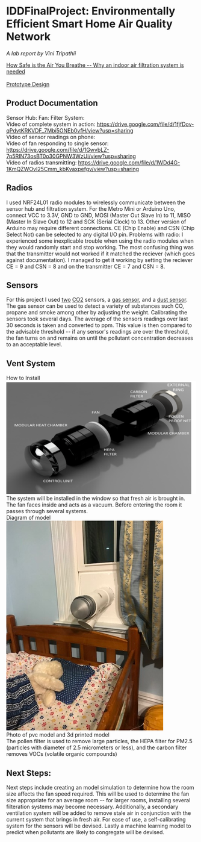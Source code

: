 # IDDFinalProject: Environmentally Efficient Smart Home Air Quality Network
*A lab report by Vini Tripathii*

[How Safe is the Air You Breathe -- Why an indoor air filtration system is needed](//https://github.com/ut33/IDDFinalProject/blob/master/Prototype%20Diagram%20UX.pdf) <br/>
<br/>
[Prototype Design](//https://github.com/ut33/IDDFinalProject/blob/master/Prototype%20Diagram%20UX.pdf)
## Product Documentation
Sensor Hub: <picture> 
Fan:
Filter System: <filters inside fan> <br/>
Video of complete system in action: https://drive.google.com/file/d/1fjfDov-qPdvtKRKVDF_7Mbi5ONEb0vfH/view?usp=sharing<br/>
Video of sensor readings on phone: <br/>
Video of fan responding to single sensor: https://drive.google.com/file/d/1GwvbLZ-7p5RIN73osBT0o30GPNW3WzUi/view?usp=sharing<br/>
Video of radios transmitting: https://drive.google.com/file/d/1WDd4G-1KmQZWOvI25Cmm_kbKvaxpefgv/view?usp=sharing<br/>

## Radios
I used NRF24L01 radio modules to wirelessly communicate between the sensor hub and filtration system. For the Metro Mini or Arduino Uno, connect VCC to 3.3V, GND to GND, MOSI (Master Out Slave In) to 11, MISO (Master In Slave Out) to 12 and SCK (Serial Clock) to 13. Other version of Arduino may require different connections. CE (Chip Enable) and CSN (Chip Select Not) can be selected to any digital I/O pin.
Problems with radio: I experienced some inexplicable trouble when using the radio modules when they would randomly start and stop working. The most confusing thing was that the transmitter would not worked if it matched the reciever (which goes against documentation). I managed to get it working by setting the reciever CE = 9 and CSN = 8 and on the transmitter CE = 7 and CSN = 8.<br/>

## Sensors
For this project I used [two](https://wiki.dfrobot.com/Gravity__Analog_Infrared_CO2_Sensor_For_Arduino_SKU__SEN0219) [CO2](https://wiki.dfrobot.com/CO2_Sensor_SKU_SEN0159) sensors, a [gas sensor](http://wiki.seeedstudio.com/Grove-Gas_Sensor-MQ2/), and a [dust sensor](http://wiki.seeedstudio.com/Grove-Dust_Sensor/). The gas sensor can be used to detect a variety of substances such CO, propane and smoke among other by adjusting the weight. Calibrating the sensors took several days.
The average of the sensors readings over last 30 seconds is taken and converted to ppm. This value is then compared to the advisable threshold -- if any sensor's readings are over the threshold, the fan turns on and remains on until the pollutant concentration decreases to an acceptable level.

## Vent System
How to Install ![Photo](Picture1.png) <br/>
The system will be installed in the window so that fresh air is brought in. The fan faces inside and acts as a vacuum. Before entering the room it passes through several systems.   
Diagram of model ![Photo](Picture2.jpg) <br/>
Photo of pvc model and 3d printed model <br/>
The pollen filter is used to remove large particles, the HEPA filter for PM2.5 (particles with diameter of 2.5 micrometers or less), and the carbon filter removes VOCs (volatile organic compounds)

## Next Steps:
Next steps include creating an model simulation to determine how the room size affects the fan speed required. This will be used to determine the fan size appropriate for an average room -- for larger rooms, installing several filteration systems may become necessary. Additionally, a secondary ventilation system will be added to remove stale air in conjunction with the current system that brings in fresh air. For ease of use, a self-calibrating system for the sensors will be devised. Lastly a machine learning model to predict when pollutants are likely to congregate will be devised.
  
  

